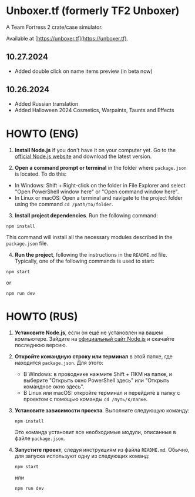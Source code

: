 # Unboxer.tf (formerly TF2 Unboxer)
A Team Fortress 2 crate/case simulator.

Available at [https://unboxer.tf](https://unboxer.tf).

## 10.27.2024
- Added double click on name items preview (in beta now)


## 10.26.2024
- Added Russian translation
- Added Halloween 2024 Cosmetics, Warpaints, Taunts and Effects


# HOWTO (ENG)

1. **Install Node.js** if you don't have it on your computer yet. Go to the [official Node.js website](https://nodejs.org/) and download the latest version.

2. **Open a command prompt or terminal** in the folder where `package.json` is located. To do this:
- In Windows: Shift + Right-click on the folder in File Explorer and select "Open PowerShell window here" or "Open command window here".
- In Linux or macOS: Open a terminal and navigate to the project folder using the command `cd /path/to/folder`.

3. **Install project dependencies**. Run the following command:
```
npm install
```
This command will install all the necessary modules described in the `package.json` file.

4. **Run the project**, following the instructions in the `README.md` file. Typically, one of the following commands is used to start:
```
npm start
```
or
```
npm run dev
```



# HOWTO (RUS)

1. **Установите Node.js**, если он ещё не установлен на вашем компьютере. Зайдите на [официальный сайт Node.js](https://nodejs.org/) и скачайте последнюю версию.

2. **Откройте командную строку или терминал** в этой папке, где находится `package.json`. Для этого:
   - В Windows: в проводнике нажмите Shift + ПКМ на папке, и выберите "Открыть окно PowerShell здесь" или "Открыть командное окно здесь".
   - В Linux или macOS: откройте терминал и перейдите в папку с проектом с помощью команды `cd /путь/к/папке`.

3. **Установите зависимости проекта**. Выполните следующую команду:
   ```
   npm install
   ```
   Это команда установит все необходимые модули, описанные в файле `package.json`.

4. **Запустите проект**, следуя инструкциям из файла `README.md`. Обычно, для запуска используют одну из следующих команд:
   ```
   npm start
   ```
   или
   ```
   npm run dev
   ```

